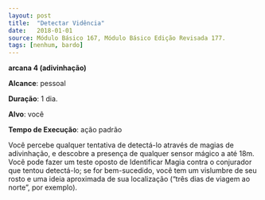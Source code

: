 ```yaml
---
layout: post
title:  "Detectar Vidência"
date:   2018-01-01
source: Módulo Básico 167, Módulo Básico Edição Revisada 177.
tags: [nenhum, bardo]
---
```


**arcana 4 (adivinhação)**

**Alcance**: pessoal

**Duração**: 1 dia.

**Alvo**: você

**Tempo de Execução**: ação padrão

Você percebe qualquer tentativa de detectá-lo através de magias de adivinhação, e descobre a presença de qualquer sensor mágico a até 18m. Você pode fazer um teste oposto de Identificar Magia contra o conjurador que tentou detectá-lo; se for bem-sucedido, você tem um vislumbre de seu rosto e uma ideia aproximada de sua localização (“três dias de viagem ao norte”, por exemplo).
